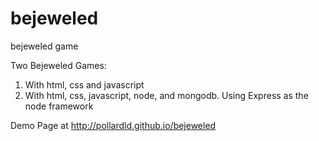 bejeweled
=========

bejeweled game

Two Bejeweled Games:
1. With html, css and javascript 
2. With html, css, javascript, node, and mongodb. Using Express as the node framework


Demo Page at http://pollardld.github.io/bejeweled
